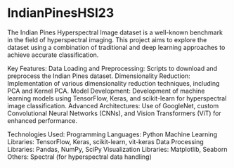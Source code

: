 # IndianPinesHSI23
The Indian Pines Hyperspectral Image dataset is a well-known benchmark in the field of hyperspectral imaging. This project aims to explore the dataset using a combination of traditional and deep learning approaches to achieve accurate classification.

Key Features:
Data Loading and Preprocessing: Scripts to download and preprocess the Indian Pines dataset.
Dimensionality Reduction: Implementation of various dimensionality reduction techniques, including PCA and Kernel PCA.
Model Development: Development of machine learning models using TensorFlow, Keras, and scikit-learn for hyperspectral image classification.
Advanced Architectures: Use of GoogleNet, custom Convolutional Neural Networks (CNNs), and Vision Transformers (ViT) for enhanced performance.

Technologies Used:
Programming Languages: Python
Machine Learning Libraries: TensorFlow, Keras, scikit-learn, vit-keras
Data Processing Libraries: Pandas, NumPy, SciPy
Visualization Libraries: Matplotlib, Seaborn
Others: Spectral (for hyperspectral data handling)
